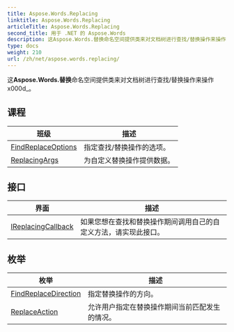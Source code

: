```yaml
---
title: Aspose.Words.Replacing
linktitle: Aspose.Words.Replacing
articleTitle: Aspose.Words.Replacing
second_title: 用于 .NET 的 Aspose.Words
description: 这Aspose.Words.替换命名空间提供类来对文档树进行查找/替换操作来操作 x000d_ 在 C#.
type: docs
weight: 210
url: /zh/net/aspose.words.replacing/
---
```

这**Aspose.Words.替换**命名空间提供类来对文档树进行查找/替换操作来操作 x000d_。

## 课程

| 班级 | 描述 |
| --- | --- |
| [FindReplaceOptions](./findreplaceoptions/) | 指定查找/替换操作的选项。 |
| [ReplacingArgs](./replacingargs/) | 为自定义替换操作提供数据。 |
## 接口

| 界面 | 描述 |
| --- | --- |
| [IReplacingCallback](./ireplacingcallback/) | 如果您想在查找和替换操作期间调用自己的自定义方法，请实现此接口。 |
## 枚举

| 枚举 | 描述 |
| --- | --- |
| [FindReplaceDirection](./findreplacedirection/) | 指定替换操作的方向。 |
| [ReplaceAction](./replaceaction/) | 允许用户指定在替换操作期间当前匹配发生的情况。 |
